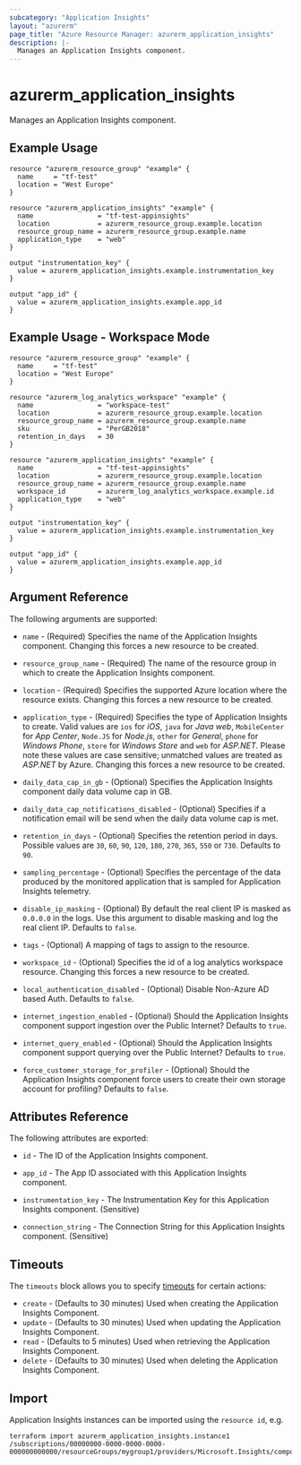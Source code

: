 ```yaml
---
subcategory: "Application Insights"
layout: "azurerm"
page_title: "Azure Resource Manager: azurerm_application_insights"
description: |-
  Manages an Application Insights component.
---
```


# azurerm_application_insights

Manages an Application Insights component.

## Example Usage

```hcl
resource "azurerm_resource_group" "example" {
  name     = "tf-test"
  location = "West Europe"
}

resource "azurerm_application_insights" "example" {
  name                = "tf-test-appinsights"
  location            = azurerm_resource_group.example.location
  resource_group_name = azurerm_resource_group.example.name
  application_type    = "web"
}

output "instrumentation_key" {
  value = azurerm_application_insights.example.instrumentation_key
}

output "app_id" {
  value = azurerm_application_insights.example.app_id
}
```

## Example Usage - Workspace Mode

```hcl
resource "azurerm_resource_group" "example" {
  name     = "tf-test"
  location = "West Europe"
}

resource "azurerm_log_analytics_workspace" "example" {
  name                = "workspace-test"
  location            = azurerm_resource_group.example.location
  resource_group_name = azurerm_resource_group.example.name
  sku                 = "PerGB2018"
  retention_in_days   = 30
}

resource "azurerm_application_insights" "example" {
  name                = "tf-test-appinsights"
  location            = azurerm_resource_group.example.location
  resource_group_name = azurerm_resource_group.example.name
  workspace_id        = azurerm_log_analytics_workspace.example.id
  application_type    = "web"
}

output "instrumentation_key" {
  value = azurerm_application_insights.example.instrumentation_key
}

output "app_id" {
  value = azurerm_application_insights.example.app_id
}
```

## Argument Reference

The following arguments are supported:

* `name` - (Required) Specifies the name of the Application Insights component. Changing this forces a
    new resource to be created.

* `resource_group_name` - (Required) The name of the resource group in which to
    create the Application Insights component.

* `location` - (Required) Specifies the supported Azure location where the resource exists. Changing this forces a new resource to be created.

* `application_type` - (Required) Specifies the type of Application Insights to create. Valid values are `ios` for _iOS_, `java` for _Java web_, `MobileCenter` for _App Center_, `Node.JS` for _Node.js_, `other` for _General_, `phone` for _Windows Phone_, `store` for _Windows Store_ and `web` for _ASP.NET_. Please note these values are case sensitive; unmatched values are treated as _ASP.NET_ by Azure. Changing this forces a new resource to be created.

* `daily_data_cap_in_gb` - (Optional) Specifies the Application Insights component daily data volume cap in GB.

* `daily_data_cap_notifications_disabled` - (Optional) Specifies if a notification email will be send when the daily data volume cap is met.

* `retention_in_days` - (Optional) Specifies the retention period in days. Possible values are `30`, `60`, `90`, `120`, `180`, `270`, `365`, `550` or `730`. Defaults to `90`.

* `sampling_percentage` - (Optional) Specifies the percentage of the data produced by the monitored application that is sampled for Application Insights telemetry.

* `disable_ip_masking` - (Optional) By default the real client IP is masked as `0.0.0.0` in the logs. Use this argument to disable masking and log the real client IP. Defaults to `false`.

* `tags` - (Optional) A mapping of tags to assign to the resource.

* `workspace_id` - (Optional) Specifies the id of a log analytics workspace resource. Changing this forces a new resource to be created.

* `local_authentication_disabled` - (Optional) Disable Non-Azure AD based Auth. Defaults to `false`.

* `internet_ingestion_enabled` - (Optional) Should the Application Insights component support ingestion over the Public Internet? Defaults to `true`.

* `internet_query_enabled` - (Optional) Should the Application Insights component support querying over the Public Internet? Defaults to `true`.

* `force_customer_storage_for_profiler` - (Optional) Should the Application Insights component force users to create their own storage account for profiling? Defaults to `false`.

## Attributes Reference

The following attributes are exported:

* `id` - The ID of the Application Insights component.

* `app_id` - The App ID associated with this Application Insights component.

* `instrumentation_key` - The Instrumentation Key for this Application Insights component. (Sensitive)

* `connection_string` - The Connection String for this Application Insights component. (Sensitive)

## Timeouts

The `timeouts` block allows you to specify [timeouts](https://www.terraform.io/language/resources/syntax#operation-timeouts) for certain actions:

* `create` - (Defaults to 30 minutes) Used when creating the Application Insights Component.
* `update` - (Defaults to 30 minutes) Used when updating the Application Insights Component.
* `read` - (Defaults to 5 minutes) Used when retrieving the Application Insights Component.
* `delete` - (Defaults to 30 minutes) Used when deleting the Application Insights Component.

## Import

Application Insights instances can be imported using the `resource id`, e.g.

```shell
terraform import azurerm_application_insights.instance1 /subscriptions/00000000-0000-0000-0000-000000000000/resourceGroups/mygroup1/providers/Microsoft.Insights/components/instance1
```
